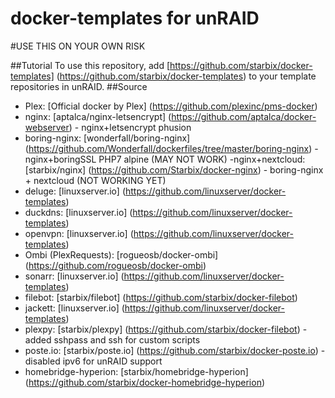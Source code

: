 # docker-templates for unRAID

#USE THIS ON YOUR OWN RISK

##Tutorial
To use this repository, add [https://github.com/starbix/docker-templates] (https://github.com/starbix/docker-templates) to your template repositories in unRAID.
##Source
- Plex: [Official docker by Plex] (https://github.com/plexinc/pms-docker)
- nginx: [aptalca/nginx-letsencrypt] (https://github.com/aptalca/docker-webserver) - nginx+letsencrypt phusion
- boring-nginx: [wonderfall/boring-nginx] (https://github.com/Wonderfall/dockerfiles/tree/master/boring-nginx) - nginx+boringSSL PHP7 alpine  (MAY NOT WORK)
-nginx+nextcloud: [starbix/nginx] (https://github.com/Starbix/docker-nginx) - boring-nginx + nextcloud  (NOT WORKING YET)
- deluge: [linuxserver.io] (https://github.com/linuxserver/docker-templates)
- duckdns: [linuxserver.io] (https://github.com/linuxserver/docker-templates)
- openvpn: [linuxserver.io] (https://github.com/linuxserver/docker-templates)
- Ombi (PlexRequests): [rogueosb/docker-ombi] (https://github.com/rogueosb/docker-ombi)
- sonarr: [linuxserver.io] (https://github.com/linuxserver/docker-templates)
- filebot: [starbix/filebot] (https://github.com/starbix/docker-filebot)
- jackett: [linuxserver.io] (https://github.com/linuxserver/docker-templates)
- plexpy: [starbix/plexpy] (https://github.com/starbix/docker-filebot) - added sshpass and ssh for custom scripts
- poste.io: [starbix/poste.io] (https://github.com/starbix/docker-poste.io) - disabled ipv6 for unRAID support
- homebridge-hyperion: [starbix/homebridge-hyperion] (https://github.com/starbix/docker-homebridge-hyperion)
